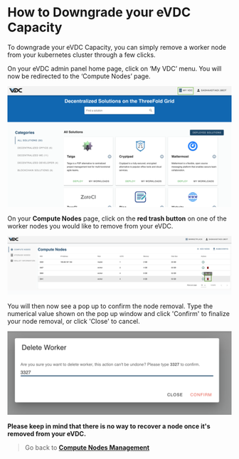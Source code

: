 # How to Downgrade your eVDC Capacity

To downgrade your eVDC Capacity, you can simply remove a worker node from your kubernetes cluster through a few clicks.

On your eVDC admin panel home page, click on ‘My VDC’ menu. You will now be redirected to the ‘Compute Nodes’ page.

![](img/myvdc.png)

On your __Compute Nodes__ page, click on the __red trash button__ on one of the worker nodes you would like to remove from your eVDC.

![](img/trashbutton.png)

You will then now see a pop up to confirm the node removal. Type the numerical value shown on the pop up window and click 'Confirm' to finalize your node removal, or click 'Close' to cancel. 

![](img/confirmdelete.png)

__Please keep in mind that there is no way to recover a node once it's removed from your eVDC.__

> Go back to [__Compute Nodes Management__](evdc_compute)
